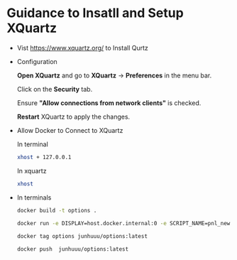 # Guidance to Insatll and Setup XQuartz

- Vist https://www.xquartz.org/ to Install Qurtz

- Configuration

  **Open XQuartz** and go to **XQuartz** -> **Preferences** in the menu bar.

  Click on the **Security** tab.

  Ensure **"Allow connections from network clients"** is checked.

  **Restart** XQuartz to apply the changes.

- Allow Docker to Connect to XQuartz

  In terminal

  ```bash
  xhost + 127.0.0.1
  ```

  In xquartz

  ```bash
  xhost 
  ```


- In terminals

  

  ```bash
  docker build -t options .
  
  docker run -e DISPLAY=host.docker.internal:0 -e SCRIPT_NAME=pnl_new.py -v /tmp/.X11-unix:/tmp/.X11-unix -p 4000:80 options
   
  docker tag options junhuuu/options:latest
  
  docker push  junhuuu/options:latest 
  
  ```



​	

